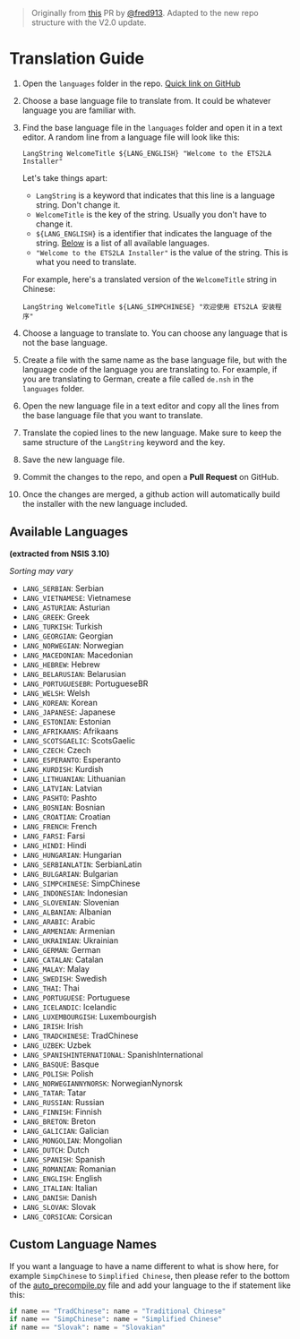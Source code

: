 > Originally from [this](https://github.com/ETS2LA/installer/pull/10) PR by [@fred913](https://github.com/fred913). Adapted to the new repo structure with the V2.0 update.

# Translation Guide

1. Open the `languages` folder in the repo. [Quick link on GitHub](languages/)
2. Choose a base language file to translate from. It could be whatever language you are familiar with.
3. Find the base language file in the `languages` folder and open it in a text editor.
   A random line from a language file will look like this:
   ```
   LangString WelcomeTitle ${LANG_ENGLISH} "Welcome to the ETS2LA Installer"
   ```
   Let's take things apart:
   - `LangString` is a keyword that indicates that this line is a language string. Don't change it.
   - `WelcomeTitle` is the key of the string. Usually you don't have to change it.
   - `${LANG_ENGLISH}` is a identifier that indicates the language of the string. [Below](#available-languages) is a list of all available languages.
   - `"Welcome to the ETS2LA Installer"` is the value of the string. This is what you need to translate.

   For example, here's a translated version of the `WelcomeTitle` string in Chinese:
   ```
   LangString WelcomeTitle ${LANG_SIMPCHINESE} "欢迎使用 ETS2LA 安装程序"
   ```

4. Choose a language to translate to. You can choose any language that is not the base language.
5. Create a file with the same name as the base language file, but with the language code of the language you are translating to. For example, if you are translating to German, create a file called `de.nsh` in the `languages` folder.
6. Open the new language file in a text editor and copy all the lines from the base language file that you want to translate.
7. Translate the copied lines to the new language. Make sure to keep the same structure of the `LangString` keyword and the key.
8. Save the new language file.
9. Commit the changes to the repo, and open a **Pull Request** on GitHub.
10. Once the changes are merged, a github action will automatically build the installer with the new language included.

## Available Languages
**(extracted from NSIS 3.10)**

*Sorting may vary*

- `LANG_SERBIAN`: Serbian
- `LANG_VIETNAMESE`: Vietnamese
- `LANG_ASTURIAN`: Asturian
- `LANG_GREEK`: Greek
- `LANG_TURKISH`: Turkish
- `LANG_GEORGIAN`: Georgian
- `LANG_NORWEGIAN`: Norwegian
- `LANG_MACEDONIAN`: Macedonian
- `LANG_HEBREW`: Hebrew
- `LANG_BELARUSIAN`: Belarusian
- `LANG_PORTUGUESEBR`: PortugueseBR
- `LANG_WELSH`: Welsh
- `LANG_KOREAN`: Korean
- `LANG_JAPANESE`: Japanese
- `LANG_ESTONIAN`: Estonian
- `LANG_AFRIKAANS`: Afrikaans
- `LANG_SCOTSGAELIC`: ScotsGaelic
- `LANG_CZECH`: Czech
- `LANG_ESPERANTO`: Esperanto
- `LANG_KURDISH`: Kurdish
- `LANG_LITHUANIAN`: Lithuanian
- `LANG_LATVIAN`: Latvian
- `LANG_PASHTO`: Pashto
- `LANG_BOSNIAN`: Bosnian
- `LANG_CROATIAN`: Croatian
- `LANG_FRENCH`: French
- `LANG_FARSI`: Farsi
- `LANG_HINDI`: Hindi
- `LANG_HUNGARIAN`: Hungarian
- `LANG_SERBIANLATIN`: SerbianLatin
- `LANG_BULGARIAN`: Bulgarian
- `LANG_SIMPCHINESE`: SimpChinese
- `LANG_INDONESIAN`: Indonesian
- `LANG_SLOVENIAN`: Slovenian
- `LANG_ALBANIAN`: Albanian
- `LANG_ARABIC`: Arabic
- `LANG_ARMENIAN`: Armenian
- `LANG_UKRAINIAN`: Ukrainian
- `LANG_GERMAN`: German
- `LANG_CATALAN`: Catalan
- `LANG_MALAY`: Malay
- `LANG_SWEDISH`: Swedish
- `LANG_THAI`: Thai
- `LANG_PORTUGUESE`: Portuguese
- `LANG_ICELANDIC`: Icelandic
- `LANG_LUXEMBOURGISH`: Luxembourgish
- `LANG_IRISH`: Irish
- `LANG_TRADCHINESE`: TradChinese
- `LANG_UZBEK`: Uzbek
- `LANG_SPANISHINTERNATIONAL`: SpanishInternational
- `LANG_BASQUE`: Basque
- `LANG_POLISH`: Polish
- `LANG_NORWEGIANNYNORSK`: NorwegianNynorsk
- `LANG_TATAR`: Tatar
- `LANG_RUSSIAN`: Russian
- `LANG_FINNISH`: Finnish
- `LANG_BRETON`: Breton
- `LANG_GALICIAN`: Galician
- `LANG_MONGOLIAN`: Mongolian
- `LANG_DUTCH`: Dutch
- `LANG_SPANISH`: Spanish
- `LANG_ROMANIAN`: Romanian
- `LANG_ENGLISH`: English
- `LANG_ITALIAN`: Italian
- `LANG_DANISH`: Danish
- `LANG_SLOVAK`: Slovak
- `LANG_CORSICAN`: Corsican

## Custom Language Names
If you want a language to have a name different to what is show here, for example `SimpChinese` to `Simplified Chinese`, then please refer to the bottom of the [auto_precompile.py](auto_precompile.py) file and add your language to the if statement like this:
```python
if name == "TradChinese": name = "Traditional Chinese"
if name == "SimpChinese": name = "Simplified Chinese"
if name == "Slovak": name = "Slovakian"
```